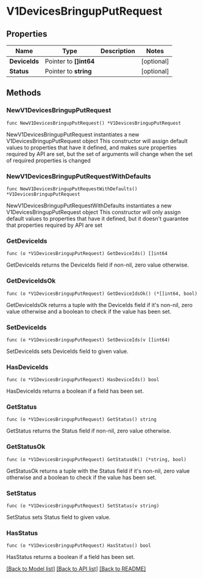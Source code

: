 # V1DevicesBringupPutRequest

## Properties

Name | Type | Description | Notes
------------ | ------------- | ------------- | -------------
**DeviceIds** | Pointer to **[]int64** |  | [optional] 
**Status** | Pointer to **string** |  | [optional] 

## Methods

### NewV1DevicesBringupPutRequest

`func NewV1DevicesBringupPutRequest() *V1DevicesBringupPutRequest`

NewV1DevicesBringupPutRequest instantiates a new V1DevicesBringupPutRequest object
This constructor will assign default values to properties that have it defined,
and makes sure properties required by API are set, but the set of arguments
will change when the set of required properties is changed

### NewV1DevicesBringupPutRequestWithDefaults

`func NewV1DevicesBringupPutRequestWithDefaults() *V1DevicesBringupPutRequest`

NewV1DevicesBringupPutRequestWithDefaults instantiates a new V1DevicesBringupPutRequest object
This constructor will only assign default values to properties that have it defined,
but it doesn't guarantee that properties required by API are set

### GetDeviceIds

`func (o *V1DevicesBringupPutRequest) GetDeviceIds() []int64`

GetDeviceIds returns the DeviceIds field if non-nil, zero value otherwise.

### GetDeviceIdsOk

`func (o *V1DevicesBringupPutRequest) GetDeviceIdsOk() (*[]int64, bool)`

GetDeviceIdsOk returns a tuple with the DeviceIds field if it's non-nil, zero value otherwise
and a boolean to check if the value has been set.

### SetDeviceIds

`func (o *V1DevicesBringupPutRequest) SetDeviceIds(v []int64)`

SetDeviceIds sets DeviceIds field to given value.

### HasDeviceIds

`func (o *V1DevicesBringupPutRequest) HasDeviceIds() bool`

HasDeviceIds returns a boolean if a field has been set.

### GetStatus

`func (o *V1DevicesBringupPutRequest) GetStatus() string`

GetStatus returns the Status field if non-nil, zero value otherwise.

### GetStatusOk

`func (o *V1DevicesBringupPutRequest) GetStatusOk() (*string, bool)`

GetStatusOk returns a tuple with the Status field if it's non-nil, zero value otherwise
and a boolean to check if the value has been set.

### SetStatus

`func (o *V1DevicesBringupPutRequest) SetStatus(v string)`

SetStatus sets Status field to given value.

### HasStatus

`func (o *V1DevicesBringupPutRequest) HasStatus() bool`

HasStatus returns a boolean if a field has been set.


[[Back to Model list]](../README.md#documentation-for-models) [[Back to API list]](../README.md#documentation-for-api-endpoints) [[Back to README]](../README.md)


